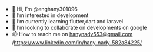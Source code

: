 - 👋 Hi, I’m @enghany301096
- 👀 I’m interested in development 
- 🌱 I’m currently learning flutter,dart and laravel 
- 💞️ I’m looking to collaborate on developments on google 
- 📫 How to reach me on hanynady553@gmail.com /https://www.linkedin.com/in/hany-nady-582a84225/

<!---
enghany301096/enghany301096 is a ✨ special ✨ repository because its `README.md` (this file) appears on your GitHub profile.
You can click the Preview link to take a look at your changes.
--->

